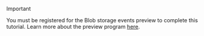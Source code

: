 > [!IMPORTANT]
> You must be registered for the Blob storage events preview to complete this tutorial.  Learn more about the preview program [here](https://docs.microsoft.com/azure/storage/blobs/storage-blob-event-overview#join-the-preview).
